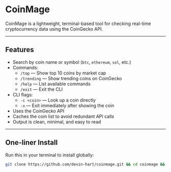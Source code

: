 # CoinMage

CoinMage is a lightweight, terminal-based tool for checking real-time cryptocurrency data using the CoinGecko API.

---

## Features

- Search by coin name or symbol (`btc`, `ethereum`, `sol`, etc.)
- Commands:
  - `/top` — Show top 10 coins by market cap
  - `/trending` — Show trending coins on CoinGecko
  - `/help` — List available commands
  - `/exit` — Exit the CLI
- CLI flags:
  - `-c <coin>` — Look up a coin directly
  - `-x` — Exit immediately after showing the coin
- Uses the CoinGecko API
- Caches the coin list to avoid redundant API calls
- Output is clean, minimal, and easy to read

---

## One-liner Install

Run this in your terminal to install globally:

```bash
git clone https://github.com/devin-hart/coinmage.git && cd coinmage && node install.js
